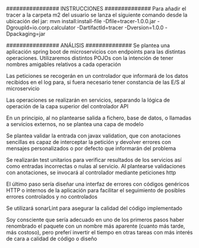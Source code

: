 ################
INSTRUCCIONES
##############
Para añadir el tracer a la carpeta m2 del usuario se lanza el siguiente comando desde la ubicación del jar:
mvn install:install-file -Dfile=tracer-1.0.0.jar -DgroupId=io.corp.calculator -DartifactId=tracer -Dversion=1.0.0 -Dpackaging=jar



################
ANÁLISIS
##############
Se plantea una aplicación spring boot de microservicios con endpoints para las distintas operaciones.
Utilizaremos distintos POJOs con la intención de tener nombres amigables relativos a cada operación

Las peticiones se recogerán en un controlador que informará de los datos recibidos en el log para, si fuera necesario
tener constancia de las E/S al microservicio

Las operaciones se realizarán en servicios, separando la lógica de operación de la capa superior del controlador API

En un principio, al no plantearse salida a fichero, base de datos, o llamadas a servicios externos, no se plantea una capa de modelo

Se plantea validar la entrada con javax validation, que con anotaciones sencillas es capaz de interceptar la petición
y devolver errores con mensajes personalizados o por defecto que informarán del problema

Se realizarán test unitarios para verificar resultados de los servicios así como entradas incorrectas o nulas al servicio.
Al plantearse validaciones con anotaciones, se invocará al controlador mediante peticiones http

El último paso sería diseñar una interfaz de errores con códigos genéricos HTTP o internos de la aplicación
para facilitar el seguimiento de posibles errores controlados y no controlados

Se utilizará sonarLint para asegurar la calidad del código implementado

Soy consciente que sería adecuado en uno de los primeros pasos haber renombrado el paquete con un nombre más aparente (cuanto más tarde, más costoso),
pero preferí invertir el tiempo en otras tareas con más interés de cara a calidad de código o diseño
